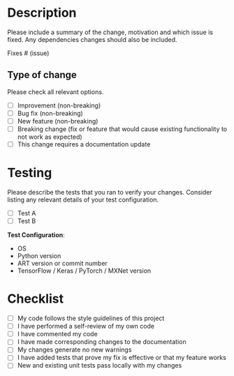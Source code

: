 # Description

Please include a summary of the change, motivation and which issue is fixed. Any dependencies changes should also be included.

Fixes # (issue)

## Type of change

Please check all relevant options.

- [ ] Improvement (non-breaking)
- [ ] Bug fix (non-breaking)
- [ ] New feature (non-breaking)
- [ ] Breaking change (fix or feature that would cause existing functionality to not work as expected)
- [ ] This change requires a documentation update

# Testing

Please describe the tests that you ran to verify your changes. Consider listing any relevant details of your test configuration.

- [ ] Test A
- [ ] Test B

**Test Configuration**:
- OS
- Python version
- ART version or commit number
- TensorFlow / Keras / PyTorch / MXNet version

# Checklist

- [ ] My code follows the style guidelines of this project
- [ ] I have performed a self-review of my own code
- [ ] I have commented my code
- [ ] I have made corresponding changes to the documentation
- [ ] My changes generate no new warnings
- [ ] I have added tests that prove my fix is effective or that my feature works
- [ ] New and existing unit tests pass locally with my changes
